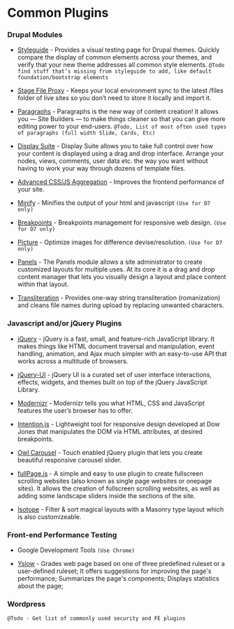 # Common Plugins

### Drupal Modules
* [Styleguide] - Provides a visual testing page for Drupal themes. Quickly compare the display of common elements across your themes, and verify that your new theme addresses all common style elements. `@Todo find stuff that’s missing from styleguide to add, like default foundation/bootstrap elements`

* [Stage File Proxy] - Keeps your local environment sync to the latest /files folder of live sites so you don’t need to store it locally and import it.

* [Paragraphs] - Paragraphs is the new way of content creation!
It allows you — Site Builders — to make things cleaner so that you can give more editing power to your end-users. `@Todo, List of most often used types of paragraphs (full width Slide, Cards, Etc)`

* [Display Suite] - Display Suite allows you to take full control over how your content is displayed using a drag and drop interface. Arrange your nodes, views, comments, user data etc. the way you want without having to work your way through dozens of template files.

* [Advanced CSS/JS Aggregation] - Improves the frontend performance of your site.

* [Minify] - Minifies the output of your html and javascript `(Use for D7 only)`

* [Breakpoints] - Breakpoints management for responsive web design. `(Use for D7 only)`

* [Picture] - Optimize images for difference devise/resolution. `(Use for D7 only)`

* [Panels] - The Panels module allows a site administrator to create customized layouts for multiple uses. At its core it is a drag and drop content manager that lets you visually design a layout and place content within that layout.

* [Transliteration] - Provides one-way string transliteration (romanization) and cleans file names during upload by replacing unwanted characters.

### Javascript and/or jQuery Plugins
* [jQuery] - jQuery is a fast, small, and feature-rich JavaScript library. It makes things like HTML document traversal and manipulation, event handling, animation, and Ajax much simpler with an easy-to-use API that works across a multitude of browsers.

* [jQuery-UI] - jQuery UI is a curated set of user interface interactions, effects, widgets, and themes built on top of the jQuery JavaScript Library.

* [Modernizr] - Modernizr tells you what HTML, CSS and JavaScript features the user’s browser has to offer.

* [Intention.js] - Lightweight tool for responsive design developed at Dow Jones that manipulates the DOM via HTML attributes, at desired breakpoints.

* [Owl Carousel] - Touch enabled jQuery plugin that lets you create beautiful responsive carousel slider.

* [fullPage.js] - A simple and easy to use plugin to create fullscreen scrolling websites (also known as single page websites or onepage sites). It allows the creation of fullscreen scrolling websites, as well as adding some landscape sliders inside the sections of the site.

* [Isotope] - Filter & sort magical layouts with a Masonry type layout which is also customizeable.


### Front-end Performance Testing
* Google Development Tools `(Use Chrome)`

* [Yslow] - Grades web page based on one of three predefined ruleset or a user-defined ruleset; It offers suggestions for improving the page's performance; Summarizes the page's components; Displays statistics about the page;

### Wordpress
`@Todo - Get list of commonly used security and FE plugins`


[//]:#

[Styleguide]: <https://www.drupal.org/project/styleguide>
[Stage File Proxy]: <https://www.drupal.org/project/stage_file_proxy>
[Paragraphs]: <https://www.drupal.org/project/paragraphs>
[Display Suite]: <https://www.drupal.org/project/ds>
[Advanced CSS/JS Aggregation]: <https://www.drupal.org/project/advagg>
[Minify]: <https://www.drupal.org/project/minify>
[Breakpoints]: <https://www.drupal.org/project/breakpoints>
[Picture]: <https://www.drupal.org/project/picture>
[Panels]: <https://www.drupal.org/project/panels>
[Transliteration]: <https://www.drupal.org/project/transliteration>
[jQuery]: <https://jquery.com/>
[jQuery-UI]: <https://jqueryui.com/>
[Modernizr]: <https://modernizr.com/>
[Intention.js]: <http://intentionjs.com/>
[Owl Carousel]: <http://owlgraphic.com/owlcarousel/>
[fullPage.js]: <http://www.alvarotrigo.com/fullPage/>
[Isotope]: <http://isotope.metafizzy.co/>
[Yslow]: <http://yslow.org/>
